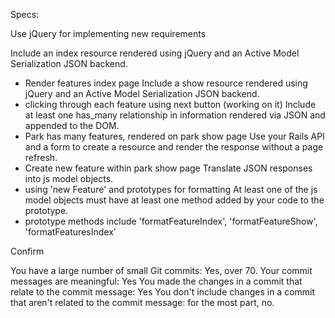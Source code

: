 Specs:

 Use jQuery for implementing new requirements

 Include an index resource rendered using jQuery and an Active Model Serialization JSON backend.
  - Render features index page
 Include a show resource rendered using jQuery and an Active Model Serialization JSON backend.
  - clicking through each feature using next button (working on it)
 Include at least one has_many relationship in information rendered via JSON and appended to the DOM.
  - Park has many features, rendered on park show page
 Use your Rails API and a form to create a resource and render the response without a page refresh.
  - Create new feature within park show page
 Translate JSON responses into js model objects.
  - using 'new Feature' and prototypes for formatting
 At least one of the js model objects must have at least one method added by your code to the prototype.
  - prototype methods include 'formatFeatureIndex', 'formatFeatureShow', 'formatFeaturesIndex'

Confirm

 You have a large number of small Git commits: Yes, over 70.
 Your commit messages are meaningful: Yes
 You made the changes in a commit that relate to the commit message: Yes
 You don't include changes in a commit that aren't related to the commit message: for the most part, no.
